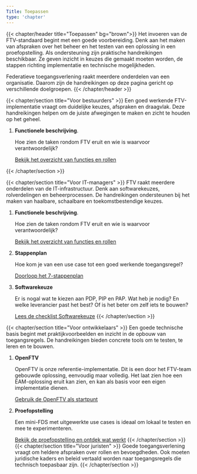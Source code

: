 ```yaml
---
Title: Toepassen
type: 'chapter'
---
```


{{< chapter/header title="Toepassen" bg="brown">}}
Het invoeren van de FTV-standaard begint met een goede voorbereiding. Denk aan het maken van afspraken over het beheer en het testen van een oplossing in een proefopstelling. Als ondersteuning zijn praktische handreikingen beschikbaar. Ze geven inzicht in keuzes die gemaakt moeten worden, de stappen richting implementatie en technische mogelijkheden.

Federatieve toegangsverlening raakt meerdere onderdelen van een organisatie. Daarom zijn de handreikingen op deze pagina gericht op verschillende doelgroepen.
{{< /chapter/header >}}

{{< chapter/section title="Voor bestuurders" >}}
Een goed werkende FTV-implementatie vraagt om duidelijke keuzes, afspraken en draagvlak. Deze handreikingen helpen om de juiste afwegingen te maken en zicht te houden op het geheel.

1. **Functionele beschrijving**.

   Hoe zien de taken rondom FTV eruit en wie is waarvoor verantwoordelijk?

   [Bekijk het overzicht van functies en rollen](functioneel)

{{< /chapter/section >}}

{{< chapter/section title="Voor IT-managers" >}}
FTV raakt meerdere onderdelen van de IT-infrastructuur. Denk aan softwarekeuzes, rolverdelingen en beheerprocessen. De handreikingen ondersteunen bij het maken van haalbare, schaalbare en toekomstbestendige keuzes.

1. **Functionele beschrijving**.

   Hoe zien de taken rondom FTV eruit en wie is waarvoor verantwoordelijk?

   [Bekijk het overzicht van functies en rollen](functioneel)

2. **Stappenplan**

   Hoe kom je van een use case tot een goed werkende toegangsregel?

   [Doorloop het 7-stappenplan](stappenplan)

3. **Softwarekeuze**

   Er is nogal wat te kiezen aan PDP, PIP en PAP. Wat heb je nodig? En welke leverancier past het best? Of is het beter om zelf iets te bouwen?

   [Lees de checklist Softwarekeuze](softwarekeus)
{{< /chapter/section >}}

{{< chapter/section title="Voor ontwikkelaars" >}}
Een goede technische basis begint met praktijkvoorbeelden en inzicht in de opbouw van toegangsregels. De handreikingen bieden concrete tools om te testen, te leren en te bouwen.

1. **OpenFTV**

   OpenFTV is onze referentie-implementatie. Dit is een door het FTV-team gebouwde oplossing, eenvoudig maar volledig. Het laat zien hoe een EAM-oplossing eruit kan zien, en kan als basis voor een eigen implementatie dienen.

   [Gebruik de OpenFTV als startpunt](openftv)

4. **Proefopstelling**

   Een mini-FDS met uitgewerkte use cases is ideaal om lokaal te testen en mee te experimenteren.

   [Bekijk de proefopstelling en ontdek wat werkt](proefopstelling)
{{< /chapter/section >}}
{{< chapter/section title="Voor juristen" >}}
   Goede toegangsverlening vraagt om heldere afspraken over rollen en bevoegdheden. Ook moeten juridische kaders en beleid vertaald worden naar toegangsregels die technisch toepasbaar zijn.
{{< /chapter/section >}}